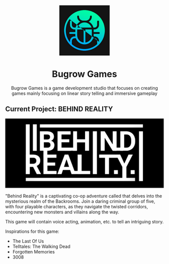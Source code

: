 <!-- improved top bar-->
<a name="readme-top"></a>

<!-- PROJECT LOGO -->
<br />
<div align="center">
  <a href="https://github.com/github_username/repo_name">
    <img src="images/logo.png" alt="Logo" width="160" height="160">
  </a>

<h1 align="center">Bugrow Games</h1>
  <p align="center">
    Bugrow Games is a game development studio that focuses on creating games mainly focusing on linear story telling and immersive gameplay
  </p>
</div>

<!-- ABOUT THE PROJECT -->
## Current Project: BEHIND REALITY

[![Behind Reality Logo][behindreality]](https://example.com)

"Behind Reality" is a captivating co-op adventure called that delves into the mysterious realm of the Backrooms. Join a daring criminal group of five, with four playable characters, as they navigate the twisted corridors, encountering new monsters and villains along the way.

This game will contain voice acting, animation, etc. to tell an intriguing story.

Inspirations for this game:
* The Last Of Us
* Telltales: The Walking Dead
* Forgotten Memories
* 3008

<!-- MARKDOWN LINKS & IMAGES -->
[behindreality]: images/behindreality.png